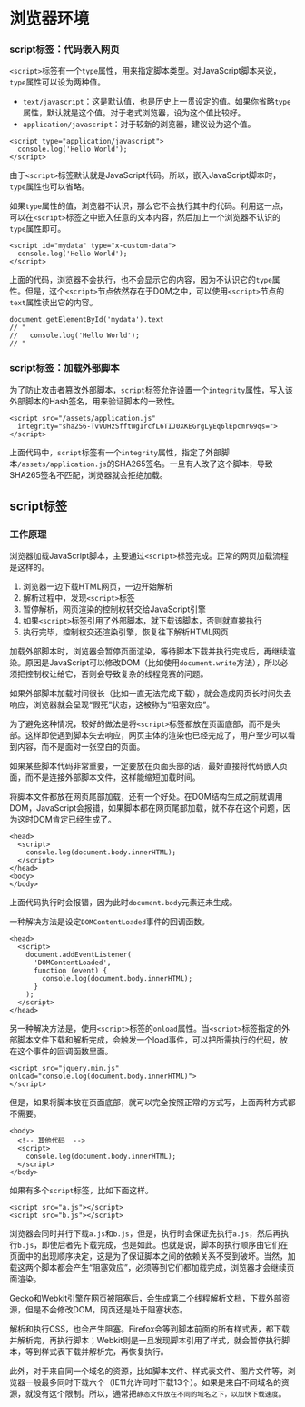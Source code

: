 # 浏览器环境

### script标签：代码嵌入网页

`<script>`标签有一个`type`属性，用来指定脚本类型。对JavaScript脚本来说，`type`属性可以设为两种值。

- `text/javascript`：这是默认值，也是历史上一贯设定的值。如果你省略`type`属性，默认就是这个值。对于老式浏览器，设为这个值比较好。
- `application/javascript`：对于较新的浏览器，建议设为这个值。

```
<script type="application/javascript">
  console.log('Hello World');
</script>
```

由于`<script>`标签默认就是JavaScript代码。所以，嵌入JavaScript脚本时，`type`属性也可以省略。

如果`type`属性的值，浏览器不认识，那么它不会执行其中的代码。利用这一点，可以在`<script>`标签之中嵌入任意的文本内容，然后加上一个浏览器不认识的`type`属性即可。

```
<script id="mydata" type="x-custom-data">
  console.log('Hello World');
</script>
```

上面的代码，浏览器不会执行，也不会显示它的内容，因为不认识它的`type`属性。但是，这个`<script>`节点依然存在于DOM之中，可以使用`<script>`节点的`text`属性读出它的内容。

```
document.getElementById('mydata').text
// "
//   console.log('Hello World');
// "
```

### script标签：加载外部脚本

为了防止攻击者篡改外部脚本，`script`标签允许设置一个`integrity`属性，写入该外部脚本的Hash签名，用来验证脚本的一致性。

```
<script src="/assets/application.js"
  integrity="sha256-TvVUHzSfftWg1rcfL6TIJ0XKEGrgLyEq6lEpcmrG9qs=">
</script>
```

上面代码中，`script`标签有一个`integrity`属性，指定了外部脚本`/assets/application.js`的SHA265签名。一旦有人改了这个脚本，导致SHA265签名不匹配，浏览器就会拒绝加载。

## script标签

### 工作原理

浏览器加载JavaScript脚本，主要通过`<script>`标签完成。正常的网页加载流程是这样的。

1. 浏览器一边下载HTML网页，一边开始解析
2. 解析过程中，发现`<script>`标签
3. 暂停解析，网页渲染的控制权转交给JavaScript引擎
4. 如果`<script>`标签引用了外部脚本，就下载该脚本，否则就直接执行
5. 执行完毕，控制权交还渲染引擎，恢复往下解析HTML网页

加载外部脚本时，浏览器会暂停页面渲染，等待脚本下载并执行完成后，再继续渲染。原因是JavaScript可以修改DOM（比如使用`document.write`方法），所以必须把控制权让给它，否则会导致复杂的线程竞赛的问题。

如果外部脚本加载时间很长（比如一直无法完成下载），就会造成网页长时间失去响应，浏览器就会呈现“假死”状态，这被称为“阻塞效应”。

为了避免这种情况，较好的做法是将`<script>`标签都放在页面底部，而不是头部。这样即使遇到脚本失去响应，网页主体的渲染也已经完成了，用户至少可以看到内容，而不是面对一张空白的页面。

如果某些脚本代码非常重要，一定要放在页面头部的话，最好直接将代码嵌入页面，而不是连接外部脚本文件，这样能缩短加载时间。

将脚本文件都放在网页尾部加载，还有一个好处。在DOM结构生成之前就调用DOM，JavaScript会报错，如果脚本都在网页尾部加载，就不存在这个问题，因为这时DOM肯定已经生成了。

```
<head>
  <script>
    console.log(document.body.innerHTML);
  </script>
</head>
<body>
</body>

```

上面代码执行时会报错，因为此时`document.body`元素还未生成。

一种解决方法是设定`DOMContentLoaded`事件的回调函数。

```
<head>
  <script>
    document.addEventListener(
      'DOMContentLoaded',
      function (event) {
        console.log(document.body.innerHTML);
      }
    );
  </script>
</head>

```

另一种解决方法是，使用`<script>`标签的`onload`属性。当`<script>`标签指定的外部脚本文件下载和解析完成，会触发一个load事件，可以把所需执行的代码，放在这个事件的回调函数里面。

```
<script src="jquery.min.js" onload="console.log(document.body.innerHTML)">
</script>

```

但是，如果将脚本放在页面底部，就可以完全按照正常的方式写，上面两种方式都不需要。

```
<body>
  <!-- 其他代码  -->
  <script>
    console.log(document.body.innerHTML);
  </script>
</body>

```

如果有多个`script`标签，比如下面这样。

```
<script src="a.js"></script>
<script src="b.js"></script>
```

浏览器会同时并行下载`a.js`和`b.js`，但是，执行时会保证先执行`a.js`，然后再执行`b.js`，即使后者先下载完成，也是如此。也就是说，脚本的执行顺序由它们在页面中的出现顺序决定，这是为了保证脚本之间的依赖关系不受到破坏。当然，加载这两个脚本都会产生“阻塞效应”，必须等到它们都加载完成，浏览器才会继续页面渲染。

Gecko和Webkit引擎在网页被阻塞后，会生成第二个线程解析文档，下载外部资源，但是不会修改DOM，网页还是处于阻塞状态。

解析和执行CSS，也会产生阻塞。Firefox会等到脚本前面的所有样式表，都下载并解析完，再执行脚本；Webkit则是一旦发现脚本引用了样式，就会暂停执行脚本，等到样式表下载并解析完，再恢复执行。

此外，对于来自同一个域名的资源，比如脚本文件、样式表文件、图片文件等，浏览器一般最多同时下载六个（IE11允许同时下载13个）。如果是来自不同域名的资源，就没有这个限制。所以，通常把`静态文件放在不同的域名之下，以加快下载速度`。

